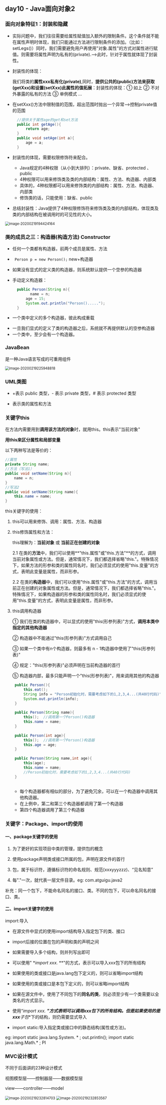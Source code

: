 ## day10 - Java面向对象2

### 面向对象特征1：封装和隐藏

- 实际问题中，我们往往需要给属性赋值加入额外的限制条件。这个条件就不能在属性声明时体现，我们只能通过方法进行限制条件的添加。（比如：setLegs()）同时，我们需要避免用户再使用"对象.属性"的方式对属性进行赋值。则需要将属性声明为私有的(private).-->此时，针对于属性就体现了封装性。

- 封装性的体现：

  我们将类的**属性xxx私有化(private)**,同时，**提供公共的(public)方法来获取(getXxx)**和**设置(setXxx)此属性的值拓展**：封装性的体现：① 如上  ② 不对外暴露的私有的方法  ③ 单例模式   ...

- 在setXxx()方法中限制值的范围，超出范围时抛出一个异常-->控制private值的范围

  ```java
  	//提供关于属性age的get和set方法
  	public int getAge(){
  		return age;
  	}
  	public void setAge(int a){
  		age = a;
  	}
  ```

- 封装性的体现，需要权限修饰符来配合。
   * Java规定的4种权限（从小到大排列）：private、缺省、protected 、public 
   * 4种权限可以用来修饰类及类的内部结构：属性、方法、构造器、内部类
   * 具体的，4种权限都可以用来修饰类的内部结构：属性、方法、构造器、内部类
   * 修饰类的话，只能使用：缺省、public

- 总结封装性：Java提供了4种权限修饰符来修饰类及类的内部结构，体现类及类的内部结构在被调用时的可见性的大小。

<img src="C:\Users\lfrdw\AppData\Roaming\Typora\typora-user-images\image-20200219194424164.png" alt="image-20200219194424164" style="zoom:80%;" />



### 类的成员之三：构造器(构造方法) Constructor

- 任何一个类都有构造器，前两个成员是属性、方法

- ` Person p = new Person();`  new+构造器

- 如果没有显式的定义类的构造器，则系统默认提供一个空参的构造器

- 手动定义构造器：

  ```java
  	public Person(String n){
          name = n;
  		age = 15;
  		System.out.println("Person().....");
  	}
  ```

- 一个类中定义的多个构造器，彼此构成重载

 * 一旦我们显式的定义了类的构造器之后，系统就不再提供默认的空参构造器
 * 一个类中，至少会有一个构造器。



### JavaBean

是一种Java语言写成的可重用组件

<img src="C:\Users\lfrdw\AppData\Roaming\Typora\typora-user-images\image-20200219225948818.png" alt="image-20200219225948818" style="zoom:80%;" />



### UML类图

- \+表示 public 类型，\- 表示 private 类型，# 表示 protected 类型

+ 表示类的属性和方法



### 关键字this

在方法内需要用到**调用该方法的对象**时，就用this。this表示"当前对象"

**用this来区分属性和局部变量**

以下两种写法是等价的：

```java
//属性
private String name;
//方法（写法1）
public void setName(String n){
	name = n;
}
//写法2
public void setName(String name){
    this.name = name;
}
```

this关键字的使用：

1. this可以用来修饰、调用：属性、方法、构造器

2. this修饰属性和方法：

   this理解为：**当前对象**  或 **当前正在创建的对象**

   2.1   在类的**方法**中，我们可以使用**"this.属性"或"this.方法"**的方式，调用当前对象属性或方法。但是，通常情况下，我们都选择省略"this."。特殊情况下，如果方法的形参和类的属性同名时，我们必须显式的使用"this.变量"的方式，表明此变量是属性，而非形参。

   2.2   在类的**构造器**中，我们可以使用"this.属性"或"this.方法"的方式，调用当前正在创建的对象属性或方法。但是，通常情况下，我们都选择省略"this."。特殊情况下，如果构造器的形参和类的属性同名时，我们必须显式的使用"this.变量"的方式，表明此变量是属性，而非形参。

3. this调用构造器

   ① 我们在类的构造器中，可以显式的使用"this(形参列表)"方式，**调用本类中指定的其他构造器**

   ② 构造器中不能通过"this(形参列表)"方式调用自己

   ③ 如果一个类中有n个构造器，则最多有 n - 1构造器中使用了"this(形参列表)"

   ④ 规定："this(形参列表)"必须声明在当前构造器的首行

   ⑤ 构造器内部，最多只能声明一个"this(形参列表)"，用来调用其他的构造器

   ```java
   	public Person(){	
   		this.eat();
   		String info = "Person初始化时，需要考虑如下的1,2,3,4...(共40行代码)";
   		System.out.println(info);
   	}
   	
   	public Person(String name){
   		this();  //调用第一个Person()构造器
   		this.name = name;
   	}
   	
   	public Person(int age){
   		this();  //调用第一个Person()构造器
   		this.age = age;		
   	}
   	
   	public Person(String name,int age){
   		this(age);
   		this.name = name;
   		//Person初始化时，需要考虑如下的1,2,3,4...(共40行代码)
   	}
   	
   ```

   - 每个构造器都有相似的部分，为了避免冗余，可以在一个构造器中调用其他构造器。
   - 在上例中，第二和第三个构造器都调用了第一个构造器
   - 第四个构造器调用了第三个构造器



### 关键字：Package、import的使用

#### 一、package关键字的使用

1. 为了更好的实现项目中类的管理，提供包的概念

2. 使用package声明类或接口所属的包，声明在源文件的首行

3. 包，属于标识符，遵循标识符的命名规则、规范(xxxyyyzzz)、“见名知意”

4. 每"."一次，就代表一层文件目录。eg: com.atguigu.java2

补充：同一个包下，不能命名同名的接口、类。不同的包下，可以命名同名的接口、类。



#### 二、import关键字的使用

import:导入

 * 在源文件中显式的使用import结构导入指定包下的类、接口
 * import后接的位置在包的声明和类的声明之间
 * 如果需要导入多个结构，则并列写出即可
 * 可以使用" **import xxx.* **"的方式，表示可以导入xxx包下的所有结构
 * 如果使用的类或接口是java.lang包下定义的，则可以省略import结构
 * 如果使用的类或接口是本包下定义的，则可以省略import结构
 * 如果在源文件中，使用了不同包下的**同名的类**，则必须至少有一个类需要以全类名的方式显示。
 * 使用“**import xxx.* **"方式表明可以调用xxx包下的所有结构。但是如果使用的是xxx**子包**下的结构，则仍需要显式导入

 * import static:导入指定类或接口中的静态结构(属性或方法)。

  eg: import static java.lang.System. \* ;   out.println();
  import static java.lang.Math.* ;  PI

### MVC设计模式

不同于后面讲的23种设计模式

视图模型层——控制器层——数据模型层

view——controller——model

<img src="C:\Users\lfrdw\AppData\Roaming\Typora\typora-user-images\image-20200219232814703.png" alt="image-20200219232814703" style="zoom:80%;" />

<img src="C:\Users\lfrdw\AppData\Roaming\Typora\typora-user-images\image-20200219232853567.png" alt="image-20200219232853567" style="zoom:80%;" />